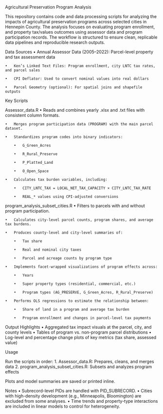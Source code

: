 Agricultural Preservation Program Analysis

This repository contains code and data processing scripts for analyzing the impacts of agricultural preservation programs across selected cities in Hennepin County. The analysis focuses on evaluating program enrollment, and property tax/values outcomes using assessor data and program participation records. The workflow is structured to ensure clean, replicable data pipelines and reproducible research outputs.

Data Sources
	•	Annual Assessor Data (2005–2022): Parcel-level property and tax assessment data
 
	•	Ken’s Linked Text Files: Program enrollment, city LNTC tax rates, and parcel sales
 
	•	CPI Deflator: Used to convert nominal values into real dollars
 
	•	Parcel Geometry (optional): For spatial joins and shapefile outputs

 Key Scripts

Assessor_data.R
	•	Reads and combines yearly .xlsx and .txt files with consistent column formats.
 
	•	Merges program participation data (PROGRAM) with the main parcel dataset.
 
	•	Standardizes program codes into binary indicators:
 
		•	G_Green_Acres
	 
		•	R_Rural_Preserve
	 
		•	P_Platted_Land
	 
		•	O_Open_Space
 
	•	Calculates tax burden variables, including:
 
		•	CITY_LNTC_TAX = LOCAL_NET_TAX_CAPACITY × CITY_LNTC_TAX_RATE
	 
		•	REAL_* values using CPI-adjusted conversions
	 

program_analysis_subset_cities.R
	•	Filters to parcels with and without program participation.
 
	•	Calculates city-level parcel counts, program shares, and average tax burdens.
 
	•	Produces county-level and city-level summaries of:
 
		•	Tax share
	 
		•	Real and nominal city taxes
	 
		•	Parcel and acreage counts by program type
	 
	•	Implements facet-wrapped visualizations of program effects across:
 
		•	Years
	 
		•	Super property types (residential, commercial, etc.)
	 
		•	Program types (AG_PRESERVE, G_Green_Acres, R_Rural_Preserve)
 
	•	Performs OLS regressions to estimate the relationship between:
 
		•	Share of land in a program and average tax burden
	 
		•	Program enrollment and changes in parcel-level tax payments
	 

Output Highlights
	•	Aggregated tax impact visuals at the parcel, city, and county levels
	•	Tables of program vs. non-program parcel distributions
	•	Log-level and percentage change plots of key metrics (tax share, assessed value)

Usage

Run the scripts in order:
	1.	Assessor_data.R: Prepares, cleans, and merges data
	2.	program_analysis_subset_cities.R: Subsets and analyzes program effects

Plots and model summaries are saved or printed inline.

Notes
	•	Subrecord-level PIDs are handled with PID_SUBRECORD.
	•	Cities with high-density development (e.g., Minneapolis, Bloomington) are excluded from some analyses.
	•	Time trends and property-type interactions are included in linear models to control for heterogeneity.


 
